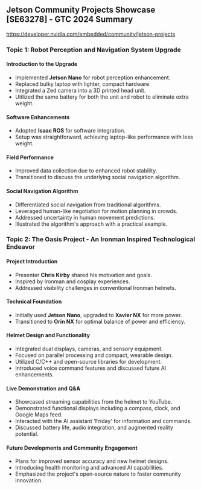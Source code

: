 ## Jetson Community Projects Showcase [SE63278] - GTC 2024 Summary
https://developer.nvidia.com/embedded/community/jetson-projects

### Topic 1: Robot Perception and Navigation System Upgrade

#### Introduction to the Upgrade
- Implemented **Jetson Nano** for robot perception enhancement.
- Replaced bulky laptop with lighter, compact hardware.
- Integrated a Zed camera into a 3D printed head unit.
- Utilized the same battery for both the unit and robot to eliminate extra weight.

#### Software Enhancements
- Adopted **Isaac ROS** for software integration.
- Setup was straightforward, achieving laptop-like performance with less weight.

#### Field Performance
- Improved data collection due to enhanced robot stability.
- Transitioned to discuss the underlying social navigation algorithm.

#### Social Navigation Algorithm
- Differentiated social navigation from traditional algorithms.
- Leveraged human-like negotiation for motion planning in crowds.
- Addressed uncertainty in human movement predictions.
- Illustrated the algorithm's approach with a practical example.

### Topic 2: The Oasis Project - An Ironman Inspired Technological Endeavor

#### Project Introduction
- Presenter **Chris Kirby** shared his motivation and goals.
- Inspired by Ironman and cosplay experiences.
- Addressed visibility challenges in conventional Ironman helmets.

#### Technical Foundation
- Initially used **Jetson Nano**, upgraded to **Xavier NX** for more power.
- Transitioned to **Orin NX** for optimal balance of power and efficiency.

#### Helmet Design and Functionality
- Integrated dual displays, cameras, and sensory equipment.
- Focused on parallel processing and compact, wearable design.
- Utilized C/C++ and open-source libraries for development.
- Introduced voice command features and discussed future AI enhancements.

#### Live Demonstration and Q&A
- Showcased streaming capabilities from the helmet to YouTube.
- Demonstrated functional displays including a compass, clock, and Google Maps feed.
- Interacted with the AI assistant 'Friday' for information and commands.
- Discussed battery life, audio integration, and augmented reality potential.

#### Future Developments and Community Engagement
- Plans for improved sensor accuracy and new helmet designs.
- Introducing health monitoring and advanced AI capabilities.
- Emphasized the project's open-source nature to foster community innovation.
